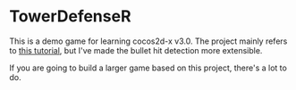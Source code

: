 TowerDefenseR
=============
This is a demo game for learning cocos2d-x v3.0. 
The project mainly refers to [this tutorial](http://www.raywenderlich.com/37701/how-to-make-a-tower-defense-game-tutorial), but I've made the bullet hit detection more extensible.

If you are going to build a larger game based on this project, there's a lot to do.